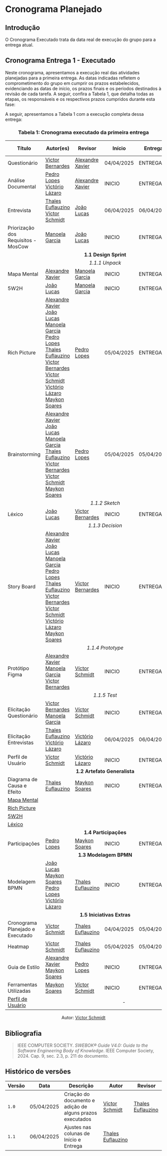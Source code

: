 # Cronograma Planejado

## Introdução
O Cronograma Executado trata da data real de execução do grupo para a entrega atual.

## Cronograma Entrega 1 - Executado
Neste cronograma, apresentamos a execução real das atividades planejadas para a primeira entrega. As datas indicadas refletem o comprometimento do grupo em cumprir os prazos estabelecidos, evidenciando as datas de início, os prazos finais e os períodos destinados à revisão de cada tarefa. A seguir, confira a Tabela 1, que detalha todas as etapas, os responsáveis e os respectivos prazos cumpridos durante esta fase:

A seguir, apresentamos a Tabela 1 com a execução completa dessa entrega:

### <center>**Tabela 1:** Cronograma executado da primeira entrega 
<div>
  <center>
  <table>
    <thead>
      <tr>
        <th>Título</th>
        <th>Autor(es)</th>
        <th>Revisor</th>
        <th>Início</th>
        <th>Entrega</th>
        <th>Período de revisão</th>
      </tr>
    </thead>
    <tbody>
      <tr>
        <td>Questionário</td>
        <td><a href="https://github.com/VHbernardes">Victor Bernardes</a></td>
        <td><a href="https://github.com/AlexandreLJr">Alexandre Xavier</a>
          <br></td>
        <td>04/04/2025</td>
        <td>ENTREGA</td>
        <td>REVISAO</td>
      </tr>
      <tr>
        <td>Análise Documental</td>
        <td>
          <a href="https://github.com/pLopess">Pedro Lopes</a>
          <br>
          <a href="https://github.com/Victor-oss">Victório Lázaro</a>
          <br>
        </td>
        <td><a href="https://github.com/AlexandreLJr">Alexandre Xavier</a>
          <br></td>
        <td>INICIO</td>
        <td>ENTREGA</td>
        <td>REVISAO</td>
      </tr>
      <tr>
        <td>Entrevista</td>
        <td>
          <a href="https://github.com/thaleseuflauzino">Thales Euflauzino</a>
          <br>
          <a href="https://github.com/moonshinerd">Víctor Schmidt</a>
          <br>
        </td>
        <td><a href="https://github.com/joaolucas102">João Lucas</a></td>
        <td>06/04/2025</td>
        <td>06/04/2025</td>
        <td>07/04/2025</td>
      </tr>
      <tr>
        <td>Priorização dos Requisitos - MosCow</td>
        <td><a href="https://github.com/manu-sgc">Manoela Garcia</a></td>
        <td><a href="https://github.com/joaolucas102">João Lucas</a></td>
        <td>INICIO</td>
        <td>ENTREGA</td>
        <td>REVISAO</td>
      </tr>
      <tr>
        <td colspan="6"><center><strong>1.1 Design Sprint</strong></center></td>
      </tr>
      <tr>
        <td colspan="6"><center><i>1.1.1 Unpack</i></center></td>
      </tr>
      <tr id="mapa-mental">
        <td>Mapa Mental</td>
        <td><a href="https://github.com/AlexandreLJr">Alexandre Xavier</a></td>
        <td><a href="https://github.com/manu-sgc">Manoela Garcia</a></td>
        <td>INICIO</td>
        <td>ENTREGA</td>
        <td>REVISAO</td>
      </tr>
      <tr id="cincowdoish">
        <td>5W2H</td>
        <td><a href="https://github.com/joaolucas102">João Lucas</a></td>
        <td><a href="https://github.com/manu-sgc">Manoela Garcia</a></td>
        <td>INICIO</td>
        <td>ENTREGA</td>
        <td>REVISAO</td>
      </tr>
      <tr id="rpcron">
        <td>Rich Picture</td>
        <td>
          <a href="https://github.com/AlexandreLJr">Alexandre Xavier</a>
          <br>
          <a href="https://github.com/joaolucas102">João Lucas</a>
          <br>
          <a href="https://github.com/manu-sgc">Manoela Garcia</a>
          <br>
          <a href="https://github.com/pLopess">Pedro Lopes</a>
          <br>
          <a href="https://github.com/thaleseuflauzino">Thales Euflauzino</a>
          <br>
          <a href="https://github.com/VHbernardes">Victor Bernardes</a>
          <br>
          <a href="https://github.com/moonshinerd">Víctor Schmidt</a>
          <br>
          <a href="https://github.com/Victor-oss">Victório Lázaro</a>
          <br>
          <a href="https://github.com/maykonjuso">Maykon Soares</a>
          <br>
        </td>
        <td><a href="https://github.com/pLopess">Pedro Lopes</a></td>
        <td>05/04/2025</td>
        <td>ENTREGA</td>
        <td>REVISAO</td>
      </tr>
      <tr>
        <td>Brainstorming</td>
        <td>
          <a href="https://github.com/AlexandreLJr">Alexandre Xavier</a>
          <br>
          <a href="https://github.com/joaolucas102">João Lucas</a>
          <br>
          <a href="https://github.com/manu-sgc">Manoela Garcia</a>
          <br>
          <a href="https://github.com/thaleseuflauzino">Thales Euflauzino</a>
          <br>
          <a href="https://github.com/VHbernardes">Victor Bernardes</a>
          <br>
          <a href="https://github.com/moonshinerd">Víctor Schmidt</a>
          <br>
          <a href="https://github.com/maykonjuso">Maykon Soares</a>
          <br>
        </td>
        <td><a href="https://github.com/pLopess">Pedro Lopes</a></td>
        <td>05/04/2025</td>
        <td>05/04/2025</td>
        <td>06/04/2025</td>
      </tr>
      <tr>
        <td colspan="6"><center><i>1.1.2 Sketch</i></center></td>
      </tr>
      <tr id="lexicocron">
        <td>Léxico</td>
        <td><a href="https://github.com/joaolucas102">João Lucas</a></td>
        <td><a href="https://github.com/VHbernardes">Victor Bernardes</a></td>
        <td>INICIO</td>
        <td>ENTREGA</td>
        <td>REVISAO</td>
      </tr>
      <tr>
        <td colspan="6"><center><i>1.1.3 Decision</i></center></td>
      </tr>
      <tr>
        <td>Story Board</td>
        <td>
          <a href="https://github.com/AlexandreLJr">Alexandre Xavier</a>
          <br>
          <a href="https://github.com/joaolucas102">João Lucas</a>
          <br>
          <a href="https://github.com/manu-sgc">Manoela Garcia</a>
          <br>
          <a href="https://github.com/pLopess">Pedro Lopes</a>
          <br>
          <a href="https://github.com/thaleseuflauzino">Thales Euflauzino</a>
          <br>
          <a href="https://github.com/VHbernardes">Victor Bernardes</a>
          <br>
          <a href="https://github.com/moonshinerd">Víctor Schmidt</a>
          <br>
          <a href="https://github.com/Victor-oss">Victório Lázaro</a>
          <br>
          <a href="https://github.com/maykonjuso">Maykon Soares</a>
          <br>
        </td>
        <td><a href="https://github.com/VHbernardes">Victor Bernardes</a></td>
        <td>INICIO</td>
        <td>ENTREGA</td>
        <td>REVISAO</td>
      </tr>
      <tr>
        <td colspan="6"><center><i>1.1.4 Prototype</i></center></td>
      </tr>
      <tr>
        <td>Protótipo Figma</td>
        <td>
          <a href="https://github.com/AlexandreLJr">Alexandre Xavier</a>
          <br>
          <a href="https://github.com/manu-sgc">Manoela Garcia</a>
          <br>
          <a href="https://github.com/VHbernardes">Victor Bernardes</a>
          <br>
        </td>
        <td><a href="https://github.com/moonshinerd">Víctor Schmidt</a></td>
        <td>INICIO</td>
        <td>ENTREGA</td>
        <td>REVISAO</td>
      </tr>
      <tr>
        <td colspan="6"><center><i>1.1.5 Test</i></center></td>
      </tr>
      <tr>
        <td>Elicitação Questionário</td>
        <td>
          <a href="https://github.com/VHbernardes">Victor Bernardes</a>
          <br>
          <a href="https://github.com/manu-sgc">Manoela Garcia</a>
        </td>
        <td><a href="https://github.com/moonshinerd">Víctor Schmidt</a></td>
        <td>INICIO</td>
        <td>ENTREGA</td>
        <td>REVISAO</td>
      </tr>
      <tr>
        <td>Elicitação Entrevistas</td>
        <td>
          <a href="https://github.com/thaleseuflauzino">Thales Euflauzino</a>
          <br>
          <a href="https://github.com/Victor-oss">Victório Lázaro</a>
        </td>
        <td><a href="https://github.com/Victor-oss">Victório Lázaro</a></td>
        <td>06/04/2025</td>
        <td>06/04/2025</td>
        <td>07/04/2025</td>
      </tr>
      <tr id="perfil-usuario-cron">
        <td>Perfil de Usuário</td>
        <td><a href="https://github.com/moonshinerd/">Víctor Schmidt</a></td>
        <td><a href="https://github.com/Victor-oss">Victório Lázaro</a></td>
        <td>INICIO</td>
        <td>ENTREGA</td>
        <td>REVISAO</td>
      </tr>
      <tr>
        <td colspan="6"><center><strong>1.2 Artefato Generalista</strong></center></td>
      </tr>
      <tr>
        <td>Diagrama de Causa e Efeito</td>
        <td><a href="https://github.com/thaleseuflauzino">Thales Euflauzino</a></td>
        <td><a href="https://github.com/maykonjuso">Maykon Soares</a></td>
        <td>INICIO</td>
        <td>ENTREGA</td>
        <td>REVISAO</td>
      </tr>
      <tr>
        <td><a href="#/./Base/1.5.1.1.CronogramaPlanejado?id=mapa-mental">Mapa Mental</a></td>
      </tr>
      <tr>
        <td><a href="#/./Base/1.5.1.1.CronogramaPlanejado?id=rpcron">Rich Picture</a></td>
        <td colspan="5"><center></center></td>
      </tr>
      <tr>
        <td><a href="#/./Base/1.5.1.1.CronogramaPlanejado?id=cincowdoish">5W2H</a></td>
        <td colspan="5"><center></center></td>
      </tr>
      <tr>
        <td><a href="#/./Base/1.5.1.1.CronogramaPlanejado?id=lexicocron">Léxico</a></td>
        <td colspan="5"><center></center></td>
      </tr>
      <tr>
        <td colspan="6"><center><strong>1.4 Participações</strong></center></td>
      </tr>
      <tr>
        <td>Participações</td>
        <td><a href="https://github.com/pLopess">Pedro Lopes</a></td>
        <td><a href="https://github.com/maykonjuso">Maykon Soares</a></td>
        <td>INICIO</td>
        <td>ENTREGA</td>
        <td>REVISAO</td>
      </tr>
      <tr>
        <td colspan="6"><center><strong>1.3 Modelagem BPMN</strong></center></td>
      </tr>
      <tr>
        <td>Modelagem BPMN</td>
        <td>
          <a href="https://github.com/joaolucas102">João Lucas</a>
          <br>
          <a href="https://github.com/maykonjuso">Maykon Soares</a>
          <br>
          <a href="https://github.com/pLopess">Pedro Lopes</a>
          <br>
          <a href="https://github.com/Victor-oss">Victório Lázaro</a>
        </td>
        <td><a href="https://github.com/thaleseuflauzino">Thales Euflauzino</a></td>
        <td>INICIO</td>
        <td>ENTREGA</td>
        <td>REVISAO</td>
      </tr>
      <tr>
        <td colspan="6"><center><strong>1.5 Iniciativas Extras</strong></center></td>
      </tr>
      <tr>
        <td>Cronograma Planejado e Executado</td>
        <td><a href="https://github.com/moonshinerd/">Víctor Schmidt</a></td>
        <td><a href="https://github.com/thaleseuflauzino">Thales Euflauzino</a></td>
        <td>04/04/2025</td>
        <td>05/04/2025</td>
        <td>05/04/2025</td>
      </tr>
      <tr>
        <td>Heatmap</td>
        <td><a href="https://github.com/moonshinerd/">Víctor Schmidt</a></td>
        <td><a href="https://github.com/thaleseuflauzino">Thales Euflauzino</a></td>
        <td>05/04/2025</td>
        <td>05/04/2025</td>
        <td>05/04/2025</td>
      </tr>
      <tr>
        <td>Guia de Estilo</td>
        <td>
          <a href="https://github.com/AlexandreLJr">Alexandre Xavier</a>
          <br>
          <a href="https://github.com/maykonjuso">Maykon Soares</a>
        </td>
        <td><a href="https://github.com/pLopess">Pedro Lopes</a></td>
        <td>INICIO</td>
        <td>ENTREGA</td>
        <td>REVISAO</td>
      </tr>
      <tr>
        <td>Ferramentas Utilizadas</td>
        <td><a href="https://github.com/maykonjuso">Maykon Soares</a></td>
        <td><a href="https://github.com/moonshinerd/">Víctor Schmidt</a></td>
        <td>INICIO</td>
        <td>ENTREGA</td>
        <td>REVISAO</td>
      </tr>
      <tr>
        <td><a href="#/./Base/1.5.1.1.CronogramaPlanejado?id=perfil-usuario-cron">Perfil de Usuário</a></td>
        <td colspan="5"><center>-</center></td>
      </tr>
    </tbody>
  </table>
  
  <center>
  <div>
    <p>Autor: <a href="https://github.com/moonshinerd" target="_blank">Víctor Schmidt</a></p>
  </div>
  </center>
</div>


## Bibliografia

> IEEE COMPUTER SOCIETY. *SWEBOK® Guide V4.0: Guide to the Software Engineering Body of Knowledge*. IEEE Computer Society, 2024. Cap. 9, sec. 2.3, p. 211 do documento.  


## Histórico de versões

| Versão | Data       | Descrição | Autor     |       Revisor         |
| ------ | ---------- | --------- | --------- | --------------------- |
| `1.0` | 05/04/2025  | Criação do documento e adição de alguns prazos executados| [Víctor Schmidt](https://github.com/moonshinerd) | [Thales Euflauzino](https://github.com/thaleseuflauzino) |
| `1.1` | 06/04/2025  | Ajustes nas colunas de Início e Entrega | [Thales Euflauzino](https://github.com/thaleseuflauzino) | |
